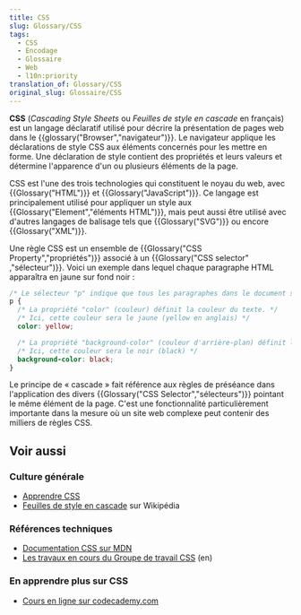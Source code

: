 ```yaml
---
title: CSS
slug: Glossary/CSS
tags:
  - CSS
  - Encodage
  - Glossaire
  - Web
  - l10n:priority
translation_of: Glossary/CSS
original_slug: Glossaire/CSS
---
```

**CSS** (_Cascading Style Sheets_ ou _Feuilles de style en cascade_ en français) est un langage déclaratif utilisé pour décrire la présentation de pages web dans le {{glossary("Browser","navigateur")}}. Le navigateur applique les déclarations de style CSS aux éléments concernés pour les mettre en forme. Une déclaration de style contient des propriétés et leurs valeurs et détermine l'apparence d'un ou plusieurs éléments de la page.

CSS est l'une des trois technologies qui constituent le noyau du web, avec {{Glossary("HTML")}} et {{Glossary("JavaScript")}}. Ce langage est principalement utilisé pour appliquer un style aux {{Glossary("Element","éléments HTML")}}, mais peut aussi être utilisé avec d'autres langages de balisage tels que {{Glossary("SVG")}} ou encore {{Glossary("XML")}}.

Une règle CSS est un ensemble de {{Glossary("CSS Property","propriétés")}} associé à un {{Glossary("CSS selector" ,"sélecteur")}}. Voici un exemple dans lequel chaque paragraphe HTML apparaîtra en jaune sur fond noir :

```css
/* Le sélecteur "p" indique que tous les paragraphes dans le document seront affectés par la règle */
p {
  /* La propriété "color" (couleur) définit la couleur du texte. */
  /* Ici, cette couleur sera le jaune (yellow en anglais) */
  color: yellow;

  /* La propriété "background-color" (couleur d'arrière-plan) définit la couleur d'arrière-plan */
  /* Ici, cette couleur sera le noir (black) */
  background-color: black;
}
```

Le principe de « cascade » fait référence aux règles de préséance dans l'application des divers {{Glossary("CSS Selector","sélecteurs")}} pointant le même élément de la page. C'est une fonctionnalité particulièrement importante dans la mesure où un site web complexe peut contenir des milliers de règles CSS.

## Voir aussi

### Culture générale

- [Apprendre CSS](/fr/Apprendre/CSS)
- [Feuilles de style en cascade](https://fr.wikipedia.org/wiki/Feuilles_de_style_en_cascade) sur Wikipédia

### Références techniques

- [Documentation CSS sur MDN](/fr/docs/Web/CSS)
- [Les travaux en cours du Groupe de travail CSS](http://www.w3.org/Style/CSS/current-work) (en)

### En apprendre plus sur CSS

- [Cours en ligne sur codecademy.com](http://www.codecademy.com/fr/tracks/web)
